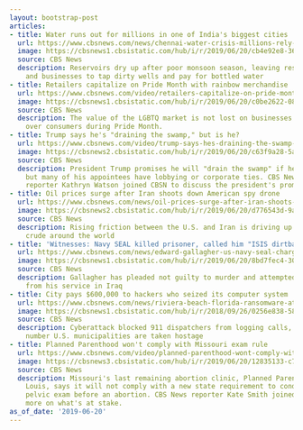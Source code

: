 ```yaml
---
layout: bootstrap-post
articles:
- title: Water runs out for millions in one of India's biggest cities
  url: https://www.cbsnews.com/news/chennai-water-crisis-millions-rely-wells-trucks-environmentalists-cite-climate-change-today-2019-06-20/
  image: https://cbsnews1.cbsistatic.com/hub/i/r/2019/06/20/cb4e92e8-365a-4a8e-9ea7-50045d15d0d7/thumbnail/1200x630/3fc9792584561084d068e874ce3a8143/india-chennai-water-1151015129.jpg
  source: CBS News
  description: Reservoirs dry up after poor monsoon season, leaving residents, schools
    and businesses to tap dirty wells and pay for bottled water
- title: Retailers capitalize on Pride Month with rainbow merchandise
  url: https://www.cbsnews.com/video/retailers-capitalize-on-pride-month-with-rainbow-merchandise/
  image: https://cbsnews1.cbsistatic.com/hub/i/r/2019/06/20/c0be2622-0827-46eb-a074-90b9fd462e5b/thumbnail/1200x630/ff07166068c0695957bab8ab3105821d/0620-moneywatch-pridemerchandise-1877386-640x360.jpg
  source: CBS News
  description: The value of the LGBTQ market is not lost on businesses trying to win
    over consumers during Pride Month.
- title: Trump says he's "draining the swamp," but is he?
  url: https://www.cbsnews.com/video/trump-says-hes-draining-the-swamp-but-is-he/
  image: https://cbsnews2.cbsistatic.com/hub/i/r/2019/06/20/c63f9a28-5ac1-47ee-a0d1-70e70524f4a0/thumbnail/1200x630/266cc3d2ad81573cc1d6d2a64955d941/0620-cbsn-trumpswamp-naj-1877367-640x360.jpg
  source: CBS News
  description: President Trump promises he will "drain the swamp" if he's reelected,
    but many of his appointees have lobbying or corporate ties. CBS News White House
    reporter Kathryn Watson joined CBSN to discuss the president's promise.
- title: Oil prices surge after Iran shoots down American spy drone
  url: https://www.cbsnews.com/news/oil-prices-surge-after-iran-shoots-down-american-spy-drone/
  image: https://cbsnews2.cbsistatic.com/hub/i/r/2019/06/20/d776543d-9a29-492a-b240-1508a73c0b14/thumbnail/1200x630/1f065cf82abdf3525bbbd0e70aec4264/2019-06-05t184922z-1111992514-rc19b170aed0-rtrmadp-3-usa-oil-permian.jpg
  source: CBS News
  description: Rising friction between the U.S. and Iran is driving up the cost of
    crude around the world
- title: 'Witnesses: Navy SEAL killed prisoner, called him "ISIS dirtbag"'
  url: https://www.cbsnews.com/news/edward-gallagher-us-navy-seal-charged-war-crimes-service-iraq-hears-testimony-trial-san-diego/
  image: https://cbsnews1.cbsistatic.com/hub/i/r/2019/06/20/8bd7fec4-3068-4ae6-ba06-1a80f7d1a75d/thumbnail/1200x630/6741d9645b78457f897fa6566a2aa44b/edward-gallagher.jpg
  source: CBS News
  description: Gallagher has pleaded not guilty to murder and attempted murder stemming
    from his service in Iraq
- title: City pays $600,000 to hackers who seized its computer system
  url: https://www.cbsnews.com/news/riviera-beach-florida-ransomware-attack-city-council-pays-600000-to-hackers-who-seized-its-computer-system/
  image: https://cbsnews1.cbsistatic.com/hub/i/r/2018/09/26/0256e838-58bd-4bd5-9606-80d7703a55a0/thumbnail/1200x630/ed06ad80da68f9fec558feb554bc1b72/gettyimages-1030418600.jpg
  source: CBS News
  description: Cyberattack blocked 911 dispatchers from logging calls, as a growing
    number U.S. municipalities are taken hostage
- title: Planned Parenthood won't comply with Missouri exam rule
  url: https://www.cbsnews.com/video/planned-parenthood-wont-comply-with-missouri-exam-rule/
  image: https://cbsnews3.cbsistatic.com/hub/i/r/2019/06/20/12835133-c794-4553-be69-3da3cd6d30f0/thumbnail/1200x630/5b704b30140feec187877fa8ae066a4d/0620-cbsn-plannedparenthood-mze-1877352-640x360.jpg
  source: CBS News
  description: Missouri's last remaining abortion clinic, Planned Parenthood of St.
    Louis, says it will not comply with a new state requirement to conduct a second
    pelvic exam before an abortion. CBS News reporter Kate Smith joined CBSN with
    more on what's at stake.
as_of_date: '2019-06-20'
---
```



